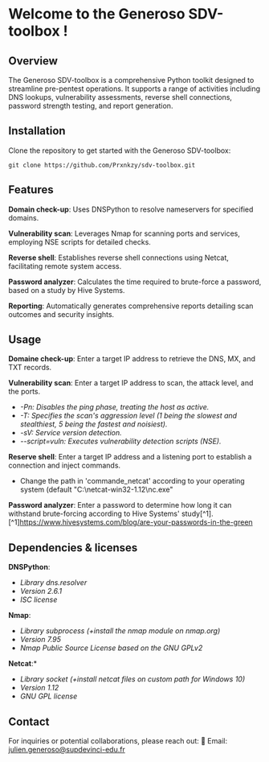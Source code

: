 # Welcome to the Generoso SDV-toolbox !

## Overview
The Generoso SDV-toolbox is a comprehensive Python toolkit designed to streamline pre-pentest operations. It supports a range of activities including DNS lookups, vulnerability assessments, reverse shell connections, password strength testing, and report generation.

## Installation
Clone the repository to get started with the Generoso SDV-toolbox:

    git clone https://github.com/Prxnkzy/sdv-toolbox.git
    
## Features
**Domain check-up**: Uses DNSPython to resolve nameservers for specified domains.

**Vulnerability scan**: Leverages Nmap for scanning ports and services, employing NSE scripts for detailed checks.

**Reverse shell**: Establishes reverse shell connections using Netcat, facilitating remote system access.

**Password analyzer**: Calculates the time required to brute-force a password, based on a study by Hive Systems.

**Reporting**: Automatically generates comprehensive reports detailing scan outcomes and security insights.

## Usage
**Domaine check-up**:
Enter a target IP address to retrieve the DNS, MX, and TXT records.

**Vulnerability scan**:
Enter a target IP address to scan, the attack level, and the ports.
+ *-Pn: Disables the ping phase, treating the host as active.*
+ *-T: Specifies the scan's aggression level (1 being the slowest and stealthiest, 5 being the fastest and noisiest).*
+ *-sV: Service version detection.*
+ *--script=vuln: Executes vulnerability detection scripts (NSE).*

**Reserve shell**:
Enter a target IP address and a listening port to establish a connection and inject commands.
+ Change the path in 'commande_netcat' according to your operating system (default "C:\netcat-win32-1.12\nc.exe"

**Password analyzer**:
Enter a password to determine how long it can withstand brute-forcing according to Hive Systems' study[^1].
[^1]https://www.hivesystems.com/blog/are-your-passwords-in-the-green

## Dependencies & licenses
**DNSPython**:
+ *Library dns.resolver*
+ *Version 2.6.1*
+ *ISC license*

**Nmap**:
+ *Library subprocess (+install the nmap module on nmap.org)*
+ *Version 7.95*
+ *Nmap Public Source License based on the GNU GPLv2*

**Netcat**:* 
+ *Library socket (+install netcat files on custom path for Windows 10)*
+ *Version 1.12*
+ *GNU GPL license*

## Contact
For inquiries or potential collaborations, please reach out:
📧 Email: julien.generoso@supdevinci-edu.fr


